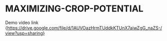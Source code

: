 # MAXIMIZING-CROP-POTENTIAL
Demo video link
{https://drive.google.com/file/d/1AUVOazHrmTUddkKTUnX7aiwZgG_naZS-/view?usp=sharing}
